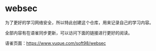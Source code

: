 # websec

为了更好的学习网络安全，所以特此创建这个仓库，用来记录自己的学习内容。

全部内容有在语雀同步更新，可以访问下面的链接进行更好的阅读。

语雀页面：https://www.yuque.com/soft98/websec